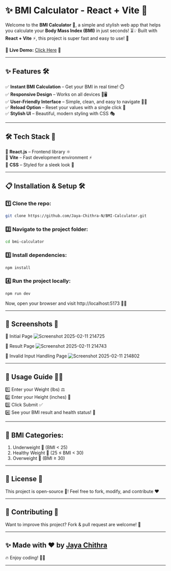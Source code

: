 # ✨ BMI Calculator - React + Vite 🚀

Welcome to the **BMI Calculator** 🎯, a simple and stylish web app that helps you calculate your **Body Mass Index (BMI)** in just seconds! ⏳💡 Built with **React + Vite** ⚡, this project is super fast and easy to use! 🎉  

🔗 **Live Demo:** [Click Here](https://jaya-chithra-n.github.io/BMI-Calculator/) 🚀  

---

## ✨ Features 🛠️  
✅ **Instant BMI Calculation** – Get your BMI in real time! ⏱️  
✅ **Responsive Design** – Works on all devices 📱🖥️  
✅ **User-Friendly Interface** – Simple, clean, and easy to navigate 🎨✨  
✅ **Reload Option** – Reset your values with a single click 🔄  
✅ **Stylish UI** – Beautiful, modern styling with CSS 🎭  

---

## 🛠️ Tech Stack 🚀  
🔹 **React.js** – Frontend library ⚛️  
🔹 **Vite** – Fast development environment ⚡  
🔹 **CSS** – Styled for a sleek look 🎨  

---

## 📋 Installation & Setup 🛠️  

### 1️⃣ Clone the repo:  
```sh
git clone https://github.com/Jaya-Chithra-N/BMI-Calculator.git
```

### 2️⃣ Navigate to the project folder:
```sh
cd bmi-calculator
```

### 3️⃣ Install dependencies:
```sh
npm install
```

### 4️⃣ Run the project locally:
```sh
npm run dev
```

Now, open your browser and visit http://localhost:5173 🚀✨

---

## 📸 Screenshots 🌟
📌 Initial Page
![Screenshot 2025-02-11 214725](https://github.com/user-attachments/assets/5b4abb59-957b-4464-b7e7-9ef195133629)

📌 Result Page
![Screenshot 2025-02-11 214743](https://github.com/user-attachments/assets/4e819c4d-2347-4ec5-9941-d7cc9c7572d0)

📌 Invalid Input Handling Page
![Screenshot 2025-02-11 214802](https://github.com/user-attachments/assets/9ba4f9c6-4710-423a-93b5-55fce3dce48e)

---

## 🚀 Usage Guide 🏃‍♂️
1️⃣ Enter your Weight (lbs) ⚖️<br>
2️⃣ Enter your Height (inches) 📏<br>
3️⃣ Click Submit ✅<br>
4️⃣ See your BMI result and health status! 💪

---

## 🌟 BMI Categories:
1. Underweight 🥗 (BMI < 25)
2. Healthy Weight 🍎 (25 ≤ BMI < 30)
3. Overweight 🍔 (BMI ≥ 30)

---

## 📝 License 📖
This project is open-source 🎉! Feel free to fork, modify, and contribute ❤️

---

## 🤝 Contributing 💪
Want to improve this project? Fork & pull request are welcome! 🌟

---

## ✨ Made with ❤️ by [Jaya Chithra](https://github.com/Jaya-Chithra-N)

🔥 Enjoy coding! 🚀✨

---
